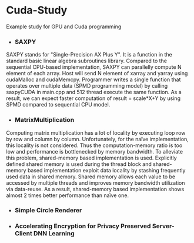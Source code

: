 # Cuda-Study
Example study for GPU and Cuda programming

* ### SAXPY
SAXPY stands for "Single-Precision AX Plus Y". It is a function in the standard basic linear algebra subroutines library. 
Compared to the sequential CPU-based implementation, SAXPY can parallelly compute N element of each array. 
Host will send N element of xarray and yarray using cudaMalloc and cudaMemcpy. 
Programmer writes a single function that operates over multiple data (SPMD programming model) by calling saxpyCUDA in main.cpp and 512 thread execute the same function. 
As a result, we can expect faster computation of result = scale*X+Y by using SPMD compared to sequential CPU model.

* ### MatrixMultiplication
Computing matrix multiplication has a lot of locality by executing loop row by row and column by column. 
Unfortunately, for the naïve implementation, this locality is not considered. 
Thus the computation-memory ratio is too low and performance is bottlenecked by memory bandwidth. To alleviate this problem, shared-memory based implementation is used. 
Explicitly defined shared memory is used during the thread block and shared-memory based implementation exploit data locality by stashing frequently used data in shared memory. 
Shared memory allows each value to be accessed by multiple threads and improves memory bandwidth utilization via data-reuse. 
As a result, shared-memory based implementation shows almost 2 times better performance than naïve one.

* ### Simple Circle Renderer
  
* ### Accelerating Encryption for Privacy Preserved Server-Client DNN Learning
